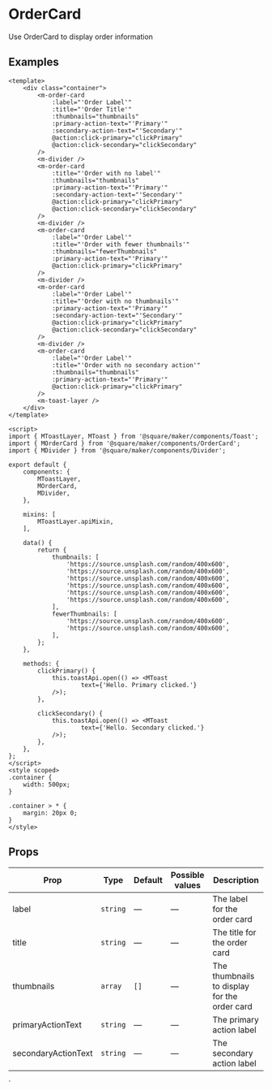 # OrderCard

Use OrderCard to display order information


## Examples
```vue
<template>
	<div class="container">
		<m-order-card
			:label="'Order Label'"
			:title="'Order Title'"
			:thumbnails="thumbnails"
			:primary-action-text="'Primary'"
			:secondary-action-text="'Secondary'"
			@action:click-primary="clickPrimary"
			@action:click-secondary="clickSecondary"
		/>
		<m-divider />
		<m-order-card
			:title="'Order with no label'"
			:thumbnails="thumbnails"
			:primary-action-text="'Primary'"
			:secondary-action-text="'Secondary'"
			@action:click-primary="clickPrimary"
			@action:click-secondary="clickSecondary"
		/>
		<m-divider />
		<m-order-card
			:label="'Order Label'"
			:title="'Order with fewer thumbnails'"
			:thumbnails="fewerThumbnails"
			:primary-action-text="'Primary'"
			@action:click-primary="clickPrimary"
		/>
		<m-divider />
		<m-order-card
			:label="'Order Label'"
			:title="'Order with no thumbnails'"
			:primary-action-text="'Primary'"
			:secondary-action-text="'Secondary'"
			@action:click-primary="clickPrimary"
			@action:click-secondary="clickSecondary"
		/>
		<m-divider />
		<m-order-card
			:label="'Order Label'"
			:title="'Order with no secondary action'"
			:thumbnails="thumbnails"
			:primary-action-text="'Primary'"
			@action:click-primary="clickPrimary"
		/>
		<m-toast-layer />
	</div>
</template>

<script>
import { MToastLayer, MToast } from '@square/maker/components/Toast';
import { MOrderCard } from '@square/maker/components/OrderCard';
import { MDivider } from '@square/maker/components/Divider';

export default {
	components: {
		MToastLayer,
		MOrderCard,
		MDivider,
	},

	mixins: [
		MToastLayer.apiMixin,
	],

	data() {
		return {
			thumbnails: [
				'https://source.unsplash.com/random/400x600',
				'https://source.unsplash.com/random/400x600',
				'https://source.unsplash.com/random/400x600',
				'https://source.unsplash.com/random/400x600',
				'https://source.unsplash.com/random/400x600',
				'https://source.unsplash.com/random/400x600',
			],
			fewerThumbnails: [
				'https://source.unsplash.com/random/400x600',
				'https://source.unsplash.com/random/400x600',
			],
		};
	},

	methods: {
		clickPrimary() {
			this.toastApi.open(() => <MToast
					text={'Hello. Primary clicked.'}
			/>);
		},

		clickSecondary() {
			this.toastApi.open(() => <MToast
					text={'Hello. Secondary clicked.'}
			/>);
		},
	},
};
</script>
<style scoped>
.container {
	width: 500px;
}

.container > * {
	margin: 20px 0;
}
</style>
```

<!-- api-tables:start -->
## Props

| Prop       | Type     | Default | Possible values | Description |
| ---------- | -------- | ------- | --------------- | ----------- |
| label      | `string` | —       | —               | The label for the order card                        |
| title      | `string` | —       | —               | The title for the order card                        |
| thumbnails | `array`  | `[]`    | —               | The thumbnails to display for the order card        |
| primaryActionText | `string`  | —   | —               | The primary action label                        |
| secondaryActionText | `string`  | —    | —               | The secondary action label                   |
<!-- api-tables:end `-->`
